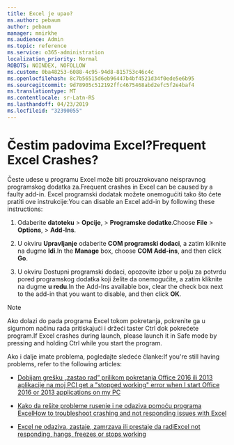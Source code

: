 ```yaml
---
title: Excel je upao?
ms.author: pebaum
author: pebaum
manager: mnirkhe
ms.audience: Admin
ms.topic: reference
ms.service: o365-administration
localization_priority: Normal
ROBOTS: NOINDEX, NOFOLLOW
ms.custom: 0ba48253-6088-4c95-94d8-815753c46c4c
ms.openlocfilehash: 8c7b56515d6eb96447b4bf4521d34f0ede5e6b95
ms.sourcegitcommit: 9d78905c512192ffc4675468abd2efc5f2e4baf4
ms.translationtype: MT
ms.contentlocale: sr-Latn-RS
ms.lasthandoff: 04/23/2019
ms.locfileid: "32390055"
---
```

# <a name="frequent-excel-crashes"></a><span data-ttu-id="8a5c6-102">Čestim padovima Excel?</span><span class="sxs-lookup"><span data-stu-id="8a5c6-102">Frequent Excel Crashes?</span></span>

<span data-ttu-id="8a5c6-103">Česte udese u programu Excel može biti prouzrokovano neispravnog programskog dodatka za.</span><span class="sxs-lookup"><span data-stu-id="8a5c6-103">Frequent crashes in Excel can be caused by a faulty add-in.</span></span> <span data-ttu-id="8a5c6-104">Excel programski dodatak možete onemogućiti tako što ćete pratiti ove instrukcije:</span><span class="sxs-lookup"><span data-stu-id="8a5c6-104">You can disable an Excel add-in by following these instructions:</span></span>
  
1. <span data-ttu-id="8a5c6-105">Odaberite **datoteku** \> **Opcije**, \> **Programske dodatke**.</span><span class="sxs-lookup"><span data-stu-id="8a5c6-105">Choose **File** \> **Options**, \> **Add-Ins**.</span></span>
    
2. <span data-ttu-id="8a5c6-106">U okviru **Upravljanje** odaberite **COM programski dodaci**, a zatim kliknite na dugme **Idi**.</span><span class="sxs-lookup"><span data-stu-id="8a5c6-106">In the **Manage** box, choose **COM Add-ins**, and then click **Go**.</span></span>
    
3. <span data-ttu-id="8a5c6-107">U okviru Dostupni programski dodaci, opozovite izbor u polju za potvrdu pored programskog dodatka koji želite da onemogućite, a zatim kliknite na dugme **u redu**.</span><span class="sxs-lookup"><span data-stu-id="8a5c6-107">In the Add-Ins available box, clear the check box next to the add-in that you want to disable, and then click **OK**.</span></span>
    
> [!NOTE]
> <span data-ttu-id="8a5c6-108">Ako dolazi do pada programa Excel tokom pokretanja, pokrenite ga u sigurnom načinu rada pritiskajući i držeći taster Ctrl dok pokrećete program.</span><span class="sxs-lookup"><span data-stu-id="8a5c6-108">If Excel crashes during launch, please launch it in Safe mode by pressing and holding Ctrl while you start the program.</span></span> 
  
<span data-ttu-id="8a5c6-109">Ako i dalje imate problema, pogledajte sledeće članke:</span><span class="sxs-lookup"><span data-stu-id="8a5c6-109">If you're still having problems, refer to the following articles:</span></span>
  
- [<span data-ttu-id="8a5c6-110">Dobijam grešku „zastao rad” prilikom pokretanja Office 2016 ili 2013 aplikacije na moj PC</span><span class="sxs-lookup"><span data-stu-id="8a5c6-110">I get a "stopped working" error when I start Office 2016 or 2013 applications on my PC</span></span>](https://support.office.com/article/52bd7985-4e99-4a35-84c8-2d9b8301a2fa.aspx)
    
- [<span data-ttu-id="8a5c6-111">Kako da rešite probleme rusenje i ne odaziva pomoću programa Excel</span><span class="sxs-lookup"><span data-stu-id="8a5c6-111">How to troubleshoot crashing and not responding issues with Excel</span></span>](https://support.microsoft.com/help/2758592/how-to-troubleshoot-crashing-and-not-responding-issues-with-excel)
    
- [<span data-ttu-id="8a5c6-112">Excel ne odaziva, zastaje, zamrzava ili prestaje da radi</span><span class="sxs-lookup"><span data-stu-id="8a5c6-112">Excel not responding, hangs, freezes or stops working</span></span>](https://support.office.com/article/37e7d3c9-9e84-40bf-a805-4ca6853a1ff4.aspx)
    
